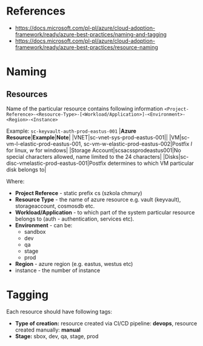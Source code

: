 # References
* https://docs.microsoft.com/pl-pl/azure/cloud-adoption-framework/ready/azure-best-practices/naming-and-tagging
* https://docs.microsoft.com/pl-pl/azure/cloud-adoption-framework/ready/azure-best-practices/resource-naming

# Naming
## Resources 
Name of the particular resource contains following information
```<Project-Reference>-<Resource-Type>-[<Workload/Application>]-<Environment>-<Region>-<Instance>```

Example:
```sc-keyvault-auth-prod-eastus-001```
|**Azure Resource**|**Example**|**Note**|
|VNET|sc-vnet-sys-prod-eastus-001||
|VM|sc-vm-l-elastic-prod-eastus-001, sc-vm-w-elastic-prod-eastus-002|Postfix *l* for linux, *w* for windows|
|Storage Account|scsacssprodeastus001|No special characters allowed, name limited to the 24 characters|
|Disks|sc-disc-vmelastic-prod-eastus-001|Postfix determines to which VM particular disk belongs to|

Where:
* **Project Referece** - static prefix cs (szkola chmury)
* **Resource Type** - the name of azure resource e.g. vault (keyvault), storageaccount, cosmosdb etc.
* **Workload/Application** - to which part of the system particular resource belongs to (auth - authentication, services etc).
* **Environment** - can be:
   * sandbox
   * dev
   * qa
   * stage
   * prod
* **Region** - azure region (e.g. eastus, westus etc)
* instance - the number of instance



# Tagging
Each resource should have following tags:
* **Type of creation:** resource created via CI/CD pipeline: **devops**, resource created manually: **manual**
* **Stage:** sbox, dev, qa, stage, prod
